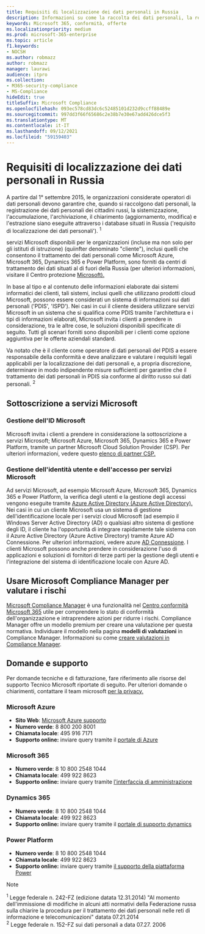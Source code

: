 ```yaml
---
title: Requisiti di localizzazione dei dati personali in Russia
description: Informazioni su come la raccolta dei dati personali, la registrazione dei dati personali dei cittadini russi, la sistematizzazione, l'accumulazione, l'archiviazione, il chiarimento e l'estrazione vengono eseguite in servizi Microsoft e nei database situati in Russia.
keywords: Microsoft 365, conformità, offerte
ms.localizationpriority: medium
ms.prod: microsoft-365-enterprise
ms.topic: article
f1.keywords:
- NOCSH
ms.author: robmazz
author: robmazz
manager: laurawi
audience: itpro
ms.collection:
- M365-security-compliance
- MS-Compliance
hideEdit: true
titleSuffix: Microsoft Compliance
ms.openlocfilehash: 093ec578cd83dc6c52485101d232d9ccff88489e
ms.sourcegitcommit: 997dd3f66f65686c2e38b7e30e67add426dce5f3
ms.translationtype: MT
ms.contentlocale: it-IT
ms.lasthandoff: 09/12/2021
ms.locfileid: "59159403"
---
```

# <a name="russian-personal-data-localization-requirements"></a>Requisiti di localizzazione dei dati personali in Russia

A partire dal 1° settembre 2015, le organizzazioni considerate operatori di dati personali devono garantire che, quando si raccolgono dati personali, la registrazione dei dati personali dei cittadini russi, la sistemizzazione, l'accumulazione, l'archiviazione, il chiarimento (aggiornamento, modifica) e l'estrazione siano eseguite attraverso i database situati in Russia ('requisito di localizzazione dei dati personali'). <sup>1</sup>

servizi Microsoft disponibili per le organizzazioni (incluse ma non solo per gli istituti di istruzione) (quiinfter denominato "cliente"), inclusi quelli che consentono il trattamento dei dati personali come Microsoft Azure, Microsoft 365, Dynamics 365 e Power Platform, sono forniti da centri di trattamento dei dati situati al di fuori della Russia (per ulteriori informazioni, visitare il Centro protezione [Microsoft).](https://www.microsoft.com/trust-center)

In base al tipo e al contenuto delle informazioni elaborate dai sistemi informatici dei clienti, tali sistemi, inclusi quelli che utilizzano prodotti cloud Microsoft, possono essere considerati un sistema di informazioni sui dati personali ('PDIS', 'ISPD'). Nei casi in cui il cliente desidera utilizzare servizi Microsoft in un sistema che si qualifica come PDIS tramite l'architettura e i tipi di informazioni elaborati, Microsoft invita i clienti a prendere in considerazione, tra le altre cose, le soluzioni disponibili specificate di seguito. Tutti gli scenari forniti sono disponibili per i clienti come opzione aggiuntiva per le offerte aziendali standard.

Va notato che è il cliente come operatore di dati personali del PDIS a essere responsabile della conformità e deve analizzare e valutare i requisiti legali applicabili per la localizzazione dei dati personali e, a propria discrezione, determinare in modo indipendente misure sufficienti per garantire che il trattamento dei dati personali in PDIS sia conforme al diritto russo sui dati personali. <sup>2</sup>

## <a name="subscribing-to-microsoft-services"></a>Sottoscrizione a servizi Microsoft

### <a name="microsoft-id-management"></a>Gestione dell'ID Microsoft

Microsoft invita i clienti a prendere in considerazione la sottoscrizione a servizi Microsoft; Microsoft Azure, Microsoft 365, Dynamics 365 e Power Platform, tramite un partner Microsoft Cloud Solution Provider (CSP). Per ulteriori informazioni, vedere questo [elenco di partner CSP.](https://pinpoint.microsoft.com/search?type=services&campaign=691)

### <a name="managing-user-identity-and-access-for-microsoft-services"></a>Gestione dell'identità utente e dell'accesso per servizi Microsoft

Ad servizi Microsoft, ad esempio Microsoft Azure, Microsoft 365, Dynamics 365 e Power Platform, la verifica degli utenti e la gestione degli accessi vengono eseguite tramite [Azure Active Directory (Azure Active Directory).](https://azure.microsoft.com/services/active-directory/) Nei casi in cui un cliente Microsoft usa un sistema di gestione dell'identificazione locale per i servizi cloud Microsoft (ad esempio il Windows Server Active Directory (AD) o qualsiasi altro sistema di gestione degli ID, il cliente ha l'opportunità di integrare rapidamente tale sistema con il Azure Active Directory (Azure Active Directory) tramite Azure AD Connessione. Per ulteriori informazioni, vedere azure [AD Connessione](/azure/active-directory/cloud-provisioning/). I clienti Microsoft possono anche prendere in considerazione l'uso di applicazioni e soluzioni di fornitori di terze parti per la gestione degli utenti e l'integrazione del sistema di identificazione locale con Azure AD.

## <a name="use-microsoft-compliance-manager-to-assess-your-risk"></a>Usare Microsoft Compliance Manager per valutare i rischi

[Microsoft Compliance Manager](/microsoft-365/compliance/compliance-manager) è una funzionalità nel [Centro conformità Microsoft 365](/microsoft-365/compliance/microsoft-365-compliance-center) utile per comprendere lo stato di conformità dell'organizzazione e intraprendere azioni per ridurre i rischi. Compliance Manager offre un modello premium per creare una valutazione per questa normativa. Individuare il modello nella pagina **modelli di valutazioni** in Compliance Manager. Informazioni su come [creare valutazioni in Compliance Manager](/microsoft-365/compliance/compliance-manager-assessments).

## <a name="questions-and-support"></a>Domande e supporto

Per domande tecniche e di fatturazione, fare riferimento alle risorse del supporto Tecnico Microsoft riportate di seguito. Per ulteriori domande o chiarimenti, contattare il team microsoft [per la privacy.](https://support.microsoft.com/gp/privacy-page)

### <a name="microsoft-azure"></a>Microsoft Azure

- **Sito Web**: [Microsoft Azure supporto](https://aka.ms/GetAzureSupport)
- **Numero verde**: 8 800 200 8001
- **Chiamata locale**: 495 916 7171
- **Supporto online:** inviare query tramite il [portale di Azure](https://portal.azure.com)

### <a name="microsoft-365"></a>Microsoft 365

- **Numero verde**: 8 10 800 2548 1044
- **Chiamata locale**: 499 922 8623
- **Supporto online:** inviare query tramite [l'interfaccia di amministrazione](https://portal.office.com/)

### <a name="dynamics-365"></a>Dynamics 365

- **Numero verde**: 8 10 800 2548 1044
- **Chiamata locale**: 499 922 8623
- **Supporto online:** inviare query tramite il [portale di supporto dynamics](https://dynamics.microsoft.com/support/)

### <a name="power-platform"></a>Power Platform

- **Numero verde**: 8 10 800 2548 1044
- **Chiamata locale**: 499 922 8623
- **Supporto online:** inviare query tramite [il supporto della piattaforma Power](/power-platform/admin/get-help-support)

> [!NOTE]
> <sup>1</sup> Legge federale n. 242-FZ (edizione datata 12.31.2014) "Al momento dell'immissione di modifiche in alcuni atti normativi della Federazione russa sulla chiarire la procedura per il trattamento dei dati personali nelle reti di informazione e telecomunicazioni" datata 07.21.2014 <br>
> <sup>2</sup> Legge federale n. 152-FZ sui dati personali a data 07.27. 2006<br>
